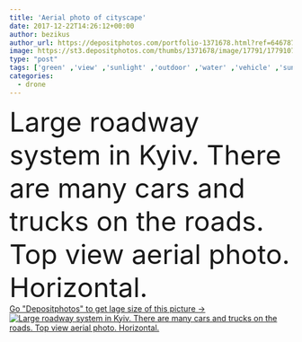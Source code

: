```yaml
---
title: 'Aerial photo of cityscape'
date: 2017-12-22T14:26:12+00:00
author: bezikus
author_url: https://depositphotos.com/portfolio-1371678.html?ref=64678756
image: https://st3.depositphotos.com/thumbs/1371678/image/17791/177910778/api_thumb_450.jpg?forcejpeg=true
type: "post"
tags: ['green' ,'view' ,'sunlight' ,'outdoor' ,'water' ,'vehicle' ,'sunny' ,'tree' ,'car' ,'driving' ,'road' ,'traffic' ,'river' ,'bridge' ,'building' ,'city' ,'urban' ,'church' ,'ukraine' ,'truck' ,'cityscape' ,'town' ,'panoramic' ,'top' ,'system' ,'lane' ,'daylight' ,'marking' ,'embankment' ,'aerial' ,'Kiev' ,'roadway' ,'drone' ]
categories: 
  - drone
---
```

<div aling="center">
            <font size="60"> Large roadway system in Kyiv. There are many cars and trucks on the roads. Top view aerial photo. Horizontal.</font>   
</div>
<div>
    <a href='https://st3.depositphotos.com/thumbs/1371678/image/17791/177910778/api_thumb_450.jpg?forcejpeg=true?ref=64678756' target=_blank > Go "Depositphotos" to get lage size of this picture ->
        <img href='https://st3.depositphotos.com/thumbs/1371678/image/17791/177910778/api_thumb_450.jpg?forcejpeg=true?ref=64678756' src='https://st3.depositphotos.com/1371678/17791/i/950/depositphotos_177910778-stock-photo-aerial-photo-of-cityscape.jpg?forcejpeg=true' alt='Large roadway system in Kyiv. There are many cars and trucks on the roads. Top view aerial photo. Horizontal.' >
    </a>
</div>

